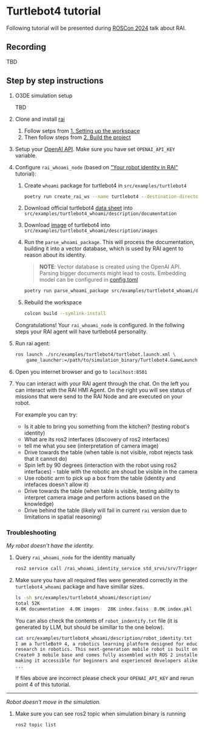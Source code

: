 # Turtlebot4 tutorial

Following tutorial will be presented during [ROSCon 2024](https://roscon.ros.org/2024/) talk about RAI.

## Recording

TBD

## Step by step instructions

1. O3DE simulation setup

   TBD

2. Clone and install [rai](https://github.com/RobotecAI/rai)

   1. Follow setps from [1. Setting up the workspace](https://github.com/RobotecAI/rai?tab=readme-ov-file#1-setting-up-the-workspace)
   2. Then follow steps from [2. Build the project](https://github.com/RobotecAI/rai?tab=readme-ov-file#2-build-the-project)

3. Setup your [OpenAI API](https://openai.com/index/openai-api/). Make sure you have set `OPENAI_API_KEY` variable.

4. Configure `rai_whoami_node` (based on ["Your robot identity in RAI"](https://github.com/RobotecAI/rai/blob/development/docs/create_robots_whoami.md) tutorial):

   1. Create `whoami` package for turtlebot4 in `src/examples/turtlebot4`

      ```bash
      poetry run create_rai_ws --name turtlebot4 --destination-directory src/examples
      ```

   2. Download official turtlebot4 [data sheet](https://bit.ly/3KCp3Du) into
      `src/examples/turtlebot4_whoami/description/documentation`
   3. Download [image](https://s3.amazonaws.com/assets.clearpathrobotics.com/wp-content/uploads/2022/03/16113604/Turtlebot-4-20220207.44.png) of turtlebot4 into `src/examples/turtlebot4_whoami/description/images`
   4. Run the `parse_whoami_package`. This will process the documentation, building
      it into a vector database, which is used by RAI agent to reason about its identity.

      > **NOTE**: Vector database is created using the OpenAI API. Parsing bigger documents
      > might lead to costs. Embedding model can be configured in
      > [config.toml](https://github.com/RobotecAI/rai/blob/development/config.toml#L13)

      ```bash
      poetry run parse_whoami_package src/examples/turtlebot4_whoami/description
      ```

   5. Rebuild the workspace
      ```bash
      colcon build --symlink-install
      ```

   Congratulations! Your `rai_whoami_node` is configured. In the follwing steps
   your RAI agent will have turtlebot4 personality.

5. Run rai agent:

   ```bash
   ros launch ./src/examples/turtlebot4/turtlebot.launch.xml \
       game_launcher:=/path/to/simulation_binary/Turtlebot4.GameLauncher
   ```

6. Open you internet browser and go to `localhost:8501`
7. You can interact with your RAI agent through the chat. On the left you can interact
   with the RAI HMI Agent. On the right you will see status of missions that were send
   to the RAI Node and are executed on your robot.

   For example you can try:

   - Is it able to bring you something from the kitchen? (testing robot's identity)
   - What are its ros2 interfaces (discovery of ros2 interfaces)
   - tell me what you see (interpretation of camera image)
   - Drive towards the table (when table is not visible, robot rejects task that it cannot do)
   - Spin left by 90 degrees (interaction with the robot using ros2 interfaces) - table with the robotic are shoud be visible in the camera
   - Use robotic arm to pick up a box from the table (identity and intefaces doesn't allow it)
   - Drive towards the table (when table is visible, testing ability to interpret camera image and perform actions based on the knowledge)
   - Drive behind the table (likely will fail in current `rai` version due to limitations in spatial reasoning)

### Troubleshooting

_My robot doesn't have the identity._

1. Query `rai_whoami_node` for the identity manually

   ```bash
   ros2 service call /rai_whoami_identity_service std_srvs/srv/Trigger
   ```

2. Make sure you have all required files were generated correctly in the `turtlebot4_whoami` package and have simillar sizes.

   ```bash
   ls -sh src/examples/turtlebot4_whoami/description/
   total 52K
   4.0K documentation  4.0K images   28K index.faiss  8.0K index.pkl  4.0K robot_constitution.txt  4.0K robot_identity.txt
   ```

   You can also check the contents of `robot_indentify.txt` file (it is generated by LLM, but should be simillar to the one below).

   ```bash
   cat src/examples/turtlebot4_whoami/description/robot_identity.txt
   I am a TurtleBot® 4, a robotics learning platform designed for education and
   research in robotics. This next-generation mobile robot is built on the iRobot®
   Create® 3 mobile base and comes fully assembled with ROS 2 installed and configured,
   making it accessible for beginners and experienced developers alike.
   ...
   ```

   If files above are incorrect please check your `OPENAI_API_KEY` and rerun point 4
   of this tutorial.

---

_Robot doesn't move in the simulation._

1. Make sure you can see ros2 topic when simulation binary is running

   ```bash
   ros2 topic list
   ```
